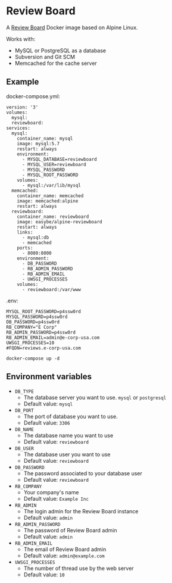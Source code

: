 # Review Board

A [Review Board](https://www.reviewboard.org) Docker image based on Alpine Linux.

Works with:

  * MySQL or PostgreSQL as a database
  * Subversion and Git SCM
  * Memcached for the cache server

## Example

docker-compose.yml:
```
version: '3'
volumes:
  mysql:
  reviewboard:
services:
  mysql:
    container_name: mysql
    image: mysql:5.7
    restart: always
    environment:
      - MYSQL_DATABASE=reviewboard
      - MYSQL_USER=reviewboard
      - MYSQL_PASSWORD
      - MYSQL_ROOT_PASSWORD
    volumes:
      - mysql:/var/lib/mysql
  memcached:
    container_name: memcached
    image: memcached:alpine
    restart: always
  reviewboard:
    container_name: reviewboard
    image: easybe/alpine-reviewboard
    restart: always
    links:
      - mysql:db
      - memcached
    ports:
      - 8080:8000
    environment:
      - DB_PASSWORD
      - RB_ADMIN_PASSWORD
      - RB_ADMIN_EMAIL
      - UWSGI_PROCESSES
    volumes:
      - reviewboard:/var/www
```

.env:
```
MYSQL_ROOT_PASSWORD=p4ssw0rd
MYSQL_PASSWORD=p4ssw0rd
DB_PASSWORD=p4ssw0rd
RB_COMPANY="E Corp"
RB_ADMIN_PASSWORD=p4ssw0rd
RB_ADMIN_EMAIL=admin@e-corp-usa.com
UWSGI_PROCESSES=10
#FQDN=reviews.e-corp-usa.com
```

```
docker-compose up -d
```

## Environment variables

  * `DB_TYPE`
    * The database server you want to use. `mysql` or `postgresql`
    * Default value: `mysql`
  * `DB_PORT`
    * The port of database you want to use.
    * Default value: `3306`
  * `DB_NAME`
    * The database name you want to use
    * Default value: `reviewboard`
  * `DB_USER`
    * The database user you want to use
    * Default value: `reviewboard`
  * `DB_PASSWORD`
    * The password associated to your database user
    * Default value: `reviewboard`
  * `RB_COMPANY`
    * Your company's name
    * Default value: `Example Inc`
  * `RB_ADMIN`
    * The login admin for the Review Board instance
    * Default value: `admin`
  * `RB_ADMIN_PASSWORD`
    * The password of Review Board admin
    * Default value: `admin`
  * `RB_ADMIN_EMAIL`
    * The email of Review Board admin
    * Default value: `admin@example.com`
  * `UWSGI_PROCESSES`
    * The number of thread use by the web server
    * Default value: `10`
